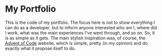 # My Portfolio

This is the code of my portfolio. The focus here is not to show everything I can do as a developer,
but to inform anyone interested who am I, where did I work, what was the main experiences I've went through,
and so on. So, it is as simple as it gets. The main stylish inspiration was, of course,
the [Advent of Code](https://adventofcode.com/) website, which is simple, pretty (in my opinion) and
do exactly what it propose itself to do.

